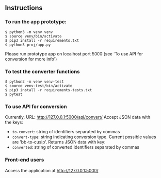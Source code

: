 ## Instructions

### To run the app prototype:
```
$ python3 -m venv venv
$ source venv/bin/activate
$ pip3 install -r requirements.txt
$ python3 proj/app.py
```
Please run prototype app on localhost port 5000 (see 'To use API for conversion for more info')

### To test the converter functions
```
$ python3 -m venv venv-test
$ source venv-test/bin/activate
$ pip3 install -r requirements-tests.txt
$ pytest
```

### To use API for conversion
Currently, URL: http://127.0.0.1:5000/api/convert/
Accept JSON data with the keys:
- `to-convert`: string of identifiers separated by commas
- `convert-type`: string indicating conversion type. Current possible values are 'bb-to-cusip'.
Returns JSON data with key:
- `converted`: string of converted identifiers separated by commas

### Front-end users
Access the application at http://127.0.0.1:5000/
